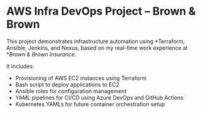 # AWS Infra DevOps Project – Brown & Brown

This project demonstrates infrastructure automation using *Terraform, Ansible, Jenkins, and Nexus, based on my real-time work experience at **Brown & Brown Insurance*.

It includes:
- Provisioning of AWS EC2 instances using Terraform
- Bash script to deploy applications to EC2
- Ansible roles for configuration management
- YAML pipelines for CI/CD using Azure DevOps and GitHub Actions
- Kubernetes YAMLs for future container orchestration setup
